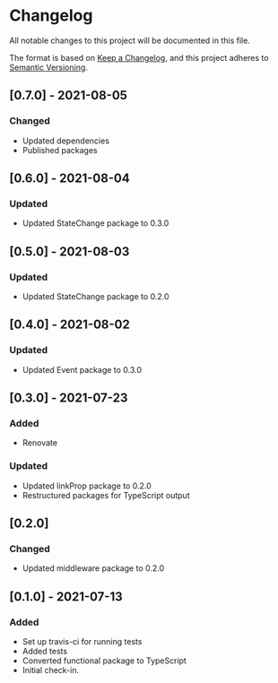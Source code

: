 
# Changelog
All notable changes to this project will be documented in this file.

The format is based on [Keep a Changelog](https://keepachangelog.com/en/1.0.0/),
and this project adheres to [Semantic Versioning](https://semver.org/spec/v2.0.0.html).

## [0.7.0] - 2021-08-05
### Changed
- Updated dependencies
- Published packages

## [0.6.0] - 2021-08-04
### Updated
- Updated StateChange package to 0.3.0

## [0.5.0] - 2021-08-03 
### Updated
- Updated StateChange package to 0.2.0

## [0.4.0] - 2021-08-02
### Updated
- Updated Event package to 0.3.0


## [0.3.0] - 2021-07-23
### Added
- Renovate
### Updated
- Updated linkProp package to 0.2.0
- Restructured packages for TypeScript output


## [0.2.0]
### Changed
- Updated middleware package to 0.2.0

## [0.1.0] - 2021-07-13
### Added
- Set up travis-ci for running tests
- Added tests
- Converted functional package to TypeScript
- Initial check-in.
